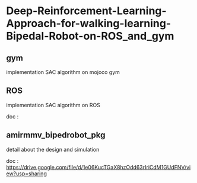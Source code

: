 # Deep-Reinforcement-Learning-Approach-for-walking-learning-Bipedal-Robot-on-ROS_and_gym
## gym

implementation SAC algorithm on mojoco gym

## ROS

implementation SAC algorithm on ROS

doc  : 

## amirmmv_bipedrobot_pkg

detail about the design and simulation 

doc : https://drive.google.com/file/d/1e06KucTGaX8hzOdd63rIriCdM1GUdFNV/view?usp=sharing

